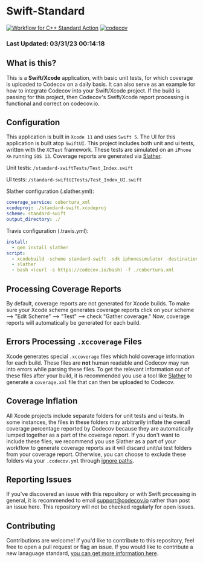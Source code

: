 # Swift-Standard

[![Workflow for C++ Standard Action](https://github.com/codecov/swift-standard/actions/workflows/swift_macos-10.15.yml/badge.svg)](https://github.com/codecov/swift-standard/actions/workflows/swift_macos-10.15.yml) [![codecov](https://codecov.io/gh/codecov/Swift-Standard/branch/master/graph/badge.svg)](https://codecov.io/gh/codecov/Swift-Standard)

### Last Updated: 03/31/23 00:14:18

## What is this?

This is a **Swift/Xcode** application, with basic unit tests, for which coverage is uploaded to Codecov on a daily basis. It can also serve as an example for how to integrate Codecov into your Swift/Xcode project. If the build is passing for this project, then Codecov's Swift/Xcode report processing is functional and correct on codecov.io.

## Configuration

This application is built in `Xcode 11` and uses `Swift 5`. The UI for this application is built atop `SwiftUI`. This project includes both unit and ui tests, written with the `XCTest` framework. These tests are simulated on an `iPhone Xʀ` running `iOS 13`. Coverage reports are generated via [Slather](https://github.com/SlatherOrg/slather).

Unit tests: `/standard-swiftTests/Test_Index.swift`

UI tests:
`/standard-swiftUITests/Test_Index_UI.swift`

Slather configuration (.slather.yml):
```yaml
coverage_service: cobertura_xml
xcodeproj: ./standard-swift.xcodeproj
scheme: standard-swift
output_directory: ./
```
Travis configuration (.travis.yml):
```yaml
install:
  - gem install slather
script:
  - xcodebuild -scheme standard-swift -sdk iphonesimulator -destination 'platform=iOS Simulator,name=iPhone Xʀ,OS=13.0' build test
  - slather 
  - bash <(curl -s https://codecov.io/bash) -f ./cobertura.xml
```

## Processing Coverage Reports

By default, coverage reports are not generated for Xcode builds. To make sure your Xcode scheme generates coverage reports click on your scheme --> "Edit Scheme" --> "Test" --> check "Gather coverage." Now, coverage reports will automatically be generated for each build.

## Errors Processing `.xccoverage` Files

Xcode generates special `.xccoverage` files which hold coverage information for each build. These files are **not** human readable and Codecov may run into errors while parsing these files. To get the relevant information out of these files after your build, it is recommended you use a tool like [Slather](https://github.com/SlatherOrg/slather) to generate a `coverage.xml` file that can then be uploaded to Codecov.

## Coverage Inflation

All Xcode projects include separate folders for unit tests and ui tests. In some instances, the files in these folders may arbitrarily inflate the overall coverage percentage reported by Codecov because they are automatically lumped together as a part of the coverage report. If you don't want to include these files, we recommend you use Slather as a part of your workflow to generate coverage reports as it will discard unit/ui test folders from your coverage report. Otherwise, you can choose to exclude these folders via your `.codecov.yml` through [ignore paths](https://docs.codecov.io/docs/ignoring-paths).

## Reporting Issues

If you've discovered an issue with this repository or with Swift processing in general, it is recommended to email support@codecov.io rather than post an issue here. This repository will not be checked regularly for open issues.

## Contributing

Contributions are welcome! If you'd like to contribute to this repository, feel free to open a pull request or flag an issue. If you would like to contribute a new lanaguage standard, [you can get more information here](https://github.com/codecov/standards-scripts/blob/master/README.md#contributing). 
 